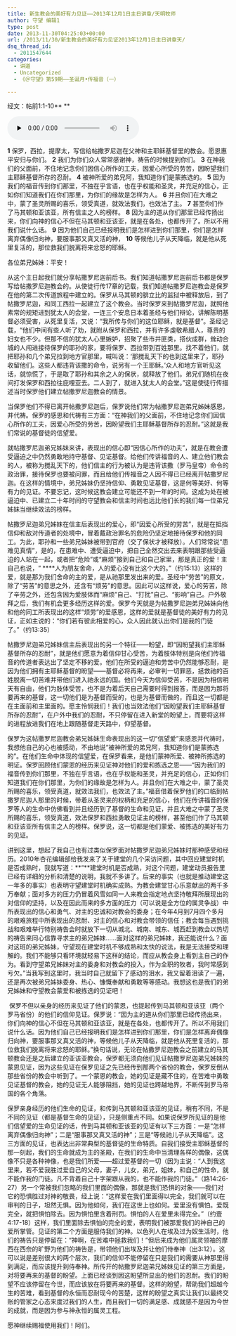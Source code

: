 ```yaml
---
title: 新生教会的美好有力见证——2013年12月1日主日讲章/天明牧师
author: 守望 编辑1
type: post
date: 2013-11-30T04:25:03+00:00
url: /2013/11/30/新生教会的美好有力见证2013年12月1日主日讲章天/
dsq_thread_id:
  - 2011547644
categories:
  - 讲道
  - Uncategorized
  - 《＠守望》第59期——圣诞月•传福音（一）

---
```

经文：帖前1:1-10** **

<div id="c-9671" class="grandmp3">
  <audio src="https://t5.shwchurch.org/wp-content/uploads/2013/11/2013年12月1日讲道【音频】.mp3" controls false preload="none" autobuffer="false"></audio>
</div>

**1** 保罗，西拉，提摩太，写信给帖撒罗尼迦在父神和主耶稣基督里的教会。愿恩惠平安归与你们。 **2** 我们为你们众人常常感谢神，祷告的时候提到你们。 **3** 在神我们的父面前，不住地记念你们因信心所作的工夫，因爱心所受的劳苦，因盼望我们主耶稣基督所存的忍耐。 **4** 被神所爱的弟兄阿，我知道你们是蒙拣选的。 **5** 因为我们的福音传到你们那里，不独在乎言语，也在乎权能和圣灵，并充足的信心，正如你们知道我们在你们那里，为你们的缘故是怎样为人。 **6** 并且你们在大难之中，蒙了圣灵所赐的喜乐，领受真道，就效法我们，也效法了主。 **7** 甚至你们作了马其顿和亚该亚，所有信主之人的榜样。 **8** 因为主的道从你们那里已经传扬出来，你们向神的信心不但在马其顿和亚该亚，就是在各处，也都传开了。所以不用我们说什么话。 **9** 因为他们自己已经报明我们是怎样进到你们那里，你们是怎样离弃偶像归向神，要服事那又真又活的神， **10** 等候他儿子从天降临，就是他从死里复活的，那位救我们脱离将来忿怒的耶稣。 

各位弟兄姊妹：平安！

从这个主日起我们就分享帖撒罗尼迦前后书。我们知道帖撒罗尼迦前后书都是保罗写给帖撒罗尼迦教会的。从使徒行传17章的记载，我们知道帖撒罗尼迦教会是保罗在他的第二次传道旅程中建立的。保罗从马其顿的腓立比的监狱中被释放后，到了帖撒罗尼迦，和同工西拉一起建立了这个教会。当时保罗来到帖撒罗尼迦，就照他素常的规矩进到犹太人的会堂，一连三个安息日本着圣经与他们辩论，讲解陈明基督必须受害，从死里复活，又说：“我所传与你们的这位耶稣，就是基督”。圣经记载，“他们中间有些人听了劝，就附从保罗和西拉，并有许多虔敬希腊人，尊贵的妇女也不少。但那不信的犹太人心里嫉妒，招聚了些市井匪类，搭伙成群，耸动合城的人闯进接待保罗的耶孙的家，要将保罗、西拉带到百姓那里。找不着他们，就把耶孙和几个弟兄拉到地方官那里，喊叫说：‘那搅乱天下的也到这里来了，耶孙收留他们。这些人都违背该撒的命令，说另有一个王耶稣。’众人和地方官听见这话，就惊慌了，于是取了耶孙和其余之人的保状，就释放了他们。弟兄们随机在夜间打发保罗和西拉往庇哩亚去。二人到了，就进入犹太人的会堂。”这是使徒行传描述当时保罗他们建立帖撒罗尼迦教会的情景。

当保罗他们不得已离开帖撒罗尼迦后，保罗说他们常为帖撒罗尼迦弟兄姊妹感恩，并代祷。保罗的感恩和代祷有三方面：“在神我们的父面前，不住地记念你们因信心所作的工夫，因爱心所受的劳苦，因盼望我们主耶稣基督所存的忍耐。”这就是我们常说的基督徒的信望爱。

就帖撒罗尼迦弟兄姊妹来讲，表现出的信心即“因信心所作的功夫”，就是在教会遭受逼迫之中仍然勇敢地持守基督、见证基督。给他们传讲福音的人、建立他们教会的人，被称为搅乱天下的，他们信主的行为被认为是违背该撒（罗马皇帝）命令的政治罪，接待保罗也要被问罪，而且给他们传福音之人因不得已已经离开帖撒罗尼迦。在这样的情境中，弟兄姊妹仍坚持信仰、勇敢见证基督，这是何等美好、何等有力的见证。不要忘记，这时候这教会建立可能还不到一年的时间。这成为处在被逼迫中、已建立二十年时间的守望教会和信主时间也远比他们长的我们每一位弟兄姊妹当继续效法的榜样。

帖撒罗尼迦弟兄姊妹在信主后表现出的爱心，即“因爱心所受的劳苦”，就是在抵挡信仰和敌对传道者的处境中，冒着戴政治罪名的危险仍坚定地接待保罗和他的同工。为此，耶孙和一些弟兄姊妹被带到官府（交了保状才被释放）。人们常常说“患难见真情”，是的，在患难中、遭受逼迫中，把自己全然交出去来表明跟那些受逼迫的人站在一起，或者把“危险”或“麻烦”接到自己和自己家里，那是真正的爱！主自己也说，“ ****人为朋友舍命，人的爱心没有比这个大的。”（约15:13）这样的爱，就是那为我们舍命的主的爱，是从祂那里发出来的爱。圣经中“劳苦”的原文，除了“劳苦”的意思之外，还含有“烦劳”的意思。因此可以这样说，爱心的劳苦，除了辛劳之外，还包含因为爱肢体而“麻烦”自己、“打扰”自己、“影响”自己。户外敬拜之后，我们有机会更多经历这样的爱。保罗今天就是为帖撒罗尼迦弟兄姊妹向他和他的同工所表现出的这样“烦劳”的爱感恩，这样的爱就是基督徒的美好有力的见证，正如主说的：“你们若有彼此相爱的心，众人因此就认出你们是我的门徒了。”（约13:35）

帖撒罗尼迦弟兄姊妹信主后表现出的另一个特征——盼望，即“因盼望我们主耶稣基督所存的忍耐”，就是他们愿意为着信仰甘心受苦，为着肢体特别是向他们传福音的传道者表达出了坚定不移的爱。他们在所受的逼迫和劳苦中仍然能够忍耐，是因为他们拥有主耶稣基督的盼望——基督必将再来，必审判一切罪恶，拯救祂的百姓脱离一切苦难并带他们进入祂永远的国。他们今天为信仰受苦，不是因为相信明天有自由，他们为肢体受苦，也不是为着后天自己需要时得到报答，而是因为那将要再来的基督，这一切他们是为基督而受的，也是为基督而做的，而且这一切都是在主面前和主里面的。愿主怜悯我们！我们也当效法他们“因盼望我们主耶稣基督所存的忍耐”，在户外中我们的忍耐，不只停留在进入新堂的盼望上，而要将这样的进程放进我们在地上跟随基督走天路中，仰望基督。

保罗为这帖撒罗尼迦教会弟兄姊妹生命表现出的这一切“信望爱”来感恩并代祷时，我想他自己的心也被感动，不由地说“被神所爱的弟兄阿，我知道你们是蒙拣选的”。在他们生命中体现的信望爱，在保罗看来，是他们蒙神所爱、被神所拣选的明证。保罗回顾他们蒙恩的经历来见证神对他们的爱和拣选之恩——“因为我们的福音传到你们那里，不独在乎言语，也在乎权能和圣灵，并充足的信心，正如你们知道我们在你们那里，为你们的缘故是怎样为人。并且你们在大难之中，蒙了圣灵所赐的喜乐，领受真道，就效法我们，也效法了主。”福音借着保罗他们的口临到帖撒罗尼迦人那里的时候，带着从圣灵来的权柄和充足的信心，他们在传讲福音的保罗等人的生命中仿佛看到并且经历到了基督的生命和见证，并且大难之中蒙了圣灵所赐的喜乐，领受真道，效法保罗和西拉勇敢见证主的榜样，甚至他们作了马其顿和亚该亚所有信主之人的榜样。保罗说，这一切都是他们蒙爱、被拣选的美好有力的见证。

讲到这里，想起了我自己也有过类似保罗面对帖撒罗尼迦弟兄姊妹时那种感受和经历。2010年杏花编辑部给我发来了关于建堂的几个采访问题，其中回应建堂时机是否成熟时，我就写道：**“**建堂时机是否成熟，对这个问题，建堂动员报告里已经有详细的分析和清楚的说明，我就不多讲了。后来的事实（也就是推动建堂这一年多的事实）也表明守望建堂时机确实成熟。为教会建堂甘心乐意献出的两千多万奉献；面对多方的压力仍冒着风雪如同一人来教会指定地点坚持敬拜所展现出的对信仰的坚持，以及在因此而来的多方面的压力（可以说是全方位的属灵争战）中所表现出的信心和勇气、对主的忠诚和对教会的委身；在今年4月到7月四个多月的艰难旅程中所表现出的忍耐、对主的信心和对教会带领的信任；教会每当遇到挑战和艰难举行特别祷告会时就放下一切从城北、城南、城东、城西赶到教会以热切的祷告来同心信靠寻求主的弟兄姊妹……面对这样的弟兄姊妹，我还能说什么？面对这班的弟兄姊妹，守望现在建堂时机不够成熟和太快的说法，我是无法接受和理解的。我们不能够只看环境就轻易下这样的结论，而应从教会身上看到主自己的作为。看到守望弟兄姊妹对主的委身和对教会的投入，作为全职的牧者，我时常感到亏欠。”当我写到这里时，我当时自己就留下了感动的泪水，我又留着泪读了一遍，还是再次被弟兄姊妹委身、热心、慷慨奉献和勇敢等等感动。我想这也是我们的弟兄姊妹和守望教会蒙爱和被拣选的见证吧！

 保罗不但以亲身的经历来见证了他们的蒙恩，也提起传到马其顿和亚该亚（两个罗马省份）的他们的信仰见证。保罗说：“因为主的道从你们那里已经传扬出来，你们向神的信心不但在马其顿和亚该亚，就是在各处，也都传开了。所以不用我们说什么话。因为他们自己已经报明我们是怎样进到你们那里，你们是怎样离弃偶像归向神，要服事那又真又活的神，等候他儿子从天降临，就是他从死里复活的，那位救我们脱离将来忿怒的耶稣。”换句话说，无论在帖撒罗尼迦教会之前建立的马其顿教会还是之后建立的亚该亚教会，保罗都无须向他们见证帖撒罗尼迦弟兄姊妹的蒙恩见证，因为这些见证在保罗见证之先已经传到那两个省份的教会，保罗反倒从那些省份的教会中听到了。一个蒙恩的教会，她的见证是藏不住的，在苦难中勇敢见证基督的教会，她的见证无人能够阻挡，她的见证也跨越地界，不断传到罗马帝国的各个角落。

保罗亲身经历的他们生命的见证，和传到马其顿和亚该亚的见证，稍有不同，不是不同的见证（都是基督生命的见证），只是侧重点不同。如果说保罗所见证的是他们信望爱的生命见证的话，传到马其顿和亚该亚的见证有以下三方面：一是“怎样离弃偶像归向神”；二是“服事那又真又活的神”；三是“等候祂儿子从天降临”。这三方面的见证，也表达出非常典型的基督徒的生命特质。自我们接受主耶稣基督的那一刻起，我们的生命就成为主的圣殿，在我们的生命中当清理各样的偶像，这偶像不只是各种神像，也是我们所爱——超过爱基督的一切（因为主说：“人到我这里来，若不爱我胜过爱自己的父母，妻子，儿女，弟兄，姐妹，和自己的性命，就不能作我的门徒。凡不背着自己十字架跟从我的，也不能作我的门徒。”（路14:26-27）另一个常被我们忽略的我们里面的偶像，那就是我们恐惧的对象——我们对它的恐惧胜过对神的敬畏，经上说：“这样爱在我们里面得以完全，我们就可以在审判的日子，坦然无惧。因为他如何，我们在这世上也如何。爱里没有惧怕。爱既完全，就把惧怕除去。因为惧怕里含着刑罚。惧怕的人在爱里未得完全。”（约壹4:17-18）这样，我们里面除去惧怕的完全的爱，表明我们被那爱我们的神自己的爱所掌管。见证的第二个方面是服侍我们的神。以色列人在埃及过为奴生活时，他们的祷告只是停留在：“神啊，在苦难中拯救我们！”但后来成为他们属灵领袖的摩西在西奈的旷野为他们的祷告是，带领他们出埃及并让他们侍奉神（出3:12）。这可以说是差别很大的两个层次，我们的信仰不能停留在只是我们的需要从神那里得到满足，而应该提升到侍奉神。所传开的帖撒罗尼迦弟兄姊妹见证的第三方面是，对将要再来的基督的盼望。上面已经谈到因这盼望所显出的他们的忍耐。我们的盼望不应该停留在今世，而应该放在将要再来的基督。这样的盼望，帮助我们超越今生的苦难，看到基督的永恒而忍耐现今的苦楚，这样的盼望之真实让我们以最终交账的管家之心态来度过我们的人生，而且我们一切的满足感、成就感不是因为今世的成就，而是因为参与神永恒的属灵工程。

愿神继续赐福使用我们！阿们。
